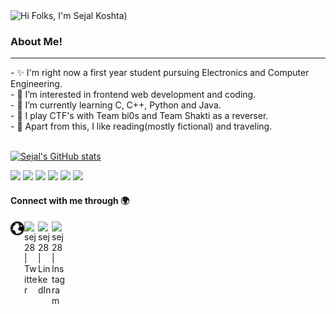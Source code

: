 <img src="https://raw.githubusercontent.com/sejalkoshta/sejalkoshta/main/final_624dbd1bb2d2c60098afc9a7_190334.gif" alt="Hi Folks, I'm Sejal Koshta)" />
<h3> About Me! </h3>
<hr>
- ✨ I'm right now a first year student pursuing Electronics and Computer Engineering.<br>
- 👀 I’m interested in frontend web development and coding.<br>
- 🌱 I’m currently learning C, C++, Python and Java.<br>
- 🦾 I play CTF's with Team bi0s and Team Shakti as a reverser.<br>
- 💞️ Apart from this, I like reading(mostly fictional) and traveling.<br>
<br>

[![Sejal's GitHub stats](https://github-readme-stats.vercel.app/api?username=sejalkoshta&show_icons=true&theme=dracula)](https://github.com/anuraghazra/github-readme-stats)

![](https://img.shields.io/badge/Code-Python-informational?style=flat&logo=<LOGO_NAME>&logoColor=white&color=2bbc8a)
![](https://img.shields.io/badge/CTF-Reverse-informational?style=flat&logo=<LOGO_NAME>&logoColor=white&color=1600ff)
![](https://img.shields.io/badge/Code-Java-informational?style=flat&logo=<LOGO_NAME>&logoColor=white&color=00ff1c)
![](https://img.shields.io/badge/Code-C++-informational?style=flat&logo=<LOGO_NAME>&logoColor=white&color=0091ff)
![](https://img.shields.io/badge/Code-C-informational?style=flat&logo=<LOGO_NAME>&logoColor=white&color=003dff)
![](https://img.shields.io/badge/Code-Assembly-informational?style=flat&logo=<LOGO_NAME>&logoColor=white&color=9719cf)


#### Connect with me through 🌍
[<img align="left" alt="sej28" width="22px" src="https://raw.githubusercontent.com/iconic/open-iconic/master/svg/globe.svg" />][website]
[<img align="left" alt="sej28 | Twitter" width="22px" src="https://cdn.jsdelivr.net/npm/simple-icons@v3/icons/twitter.svg" />][twitter]
[<img align="left" alt="sej28 | LinkedIn" width="22px" src="https://cdn.jsdelivr.net/npm/simple-icons@v3/icons/linkedin.svg" />][linkedin]
[<img align="left" alt="sej28 | Instagram" width="22px" src="https://cdn.jsdelivr.net/npm/simple-icons@v3/icons/instagram.svg" />][instagram]

[website]: https://github.com/sejalkoshta
[twitter]: https://twitter.com/k1n0r4__
[instagram]: https://www.instagram.com/sejalkoshta_/
[linkedin]: https://www.linkedin.com/in/sejal-koshta-

